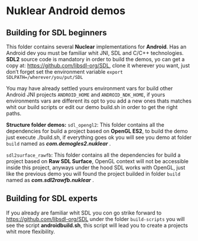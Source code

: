 # Nuklear Android demos

## Building for SDL beginners

This folder contains several **Nuclear** implementations for **Android**.
Has an Android dev you must be familiar whit JNI, SDL and C/C++ technologies.
**SDL2** source code is mandatory in order to build the demos, yo can get a copy at: https://github.com/libsdl-org/SDL, clone it wherever you want, just don’t forget set the environment variable  `export SDLPATH=/wherever/you/put/SDL`

You may have already settled yours environment vars for build other Android JNI projects `ANDROID_HOME` and `ANDROID_NDK_HOME`, if yours environments vars are different its opt to you add a new ones thats matches whit our build scripts or edit our demo build.sh in order to get the right paths.   

**Structure folder demos:**
`sdl_opengl2`:
This folder contains all the dependencies for build a project based on **OpenGL ES2**, to build the demo just execute ./build.sh, if everything goes ok you will see you demo at folder `build` named as ***com.demogles2.nuklear*** .

`sdl2surface_rawfb`:
This folder contains all the dependencies for build a project based on **Raw SDL Surface**,  OpenGL context will not be accessible inside this project, anyways under the hood SDL works with OpenGL, just like the previous demo you will found the project builded in folder `build` named as ***com.sdl2rawfb.nuklear*** .

 ## Building for SDL experts
 If you already are familiar whit SDL you con go strike forward to https://github.com/libsdl-org/SDL under the folder `build-scripts` you will see the script **androidbuild.sh**, this script will lead you to create a projects whit more flexibility.
